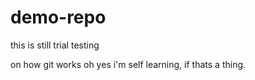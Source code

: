 # demo-repo
this is still trial testing

on how git works
oh yes i'm self learning, if thats a thing.

